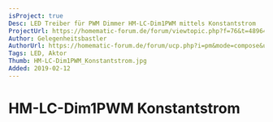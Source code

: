 ```yaml
---
isProject: true
Desc: LED Treiber für PWM Dimmer HM-LC-Dim1PWM mittels Konstantstrom
ProjectUrl: https://homematic-forum.de/forum/viewtopic.php?f=76&t=48964
Author: Gelegenheitsbastler
AuthorUrl: https://homematic-forum.de/forum/ucp.php?i=pm&mode=compose&u=20394
Tags: LED, Aktor
Thumb: HM-LC-Dim1PWM_Konstantstrom.jpg
Added: 2019-02-12
---
```


# HM-LC-Dim1PWM Konstantstrom
